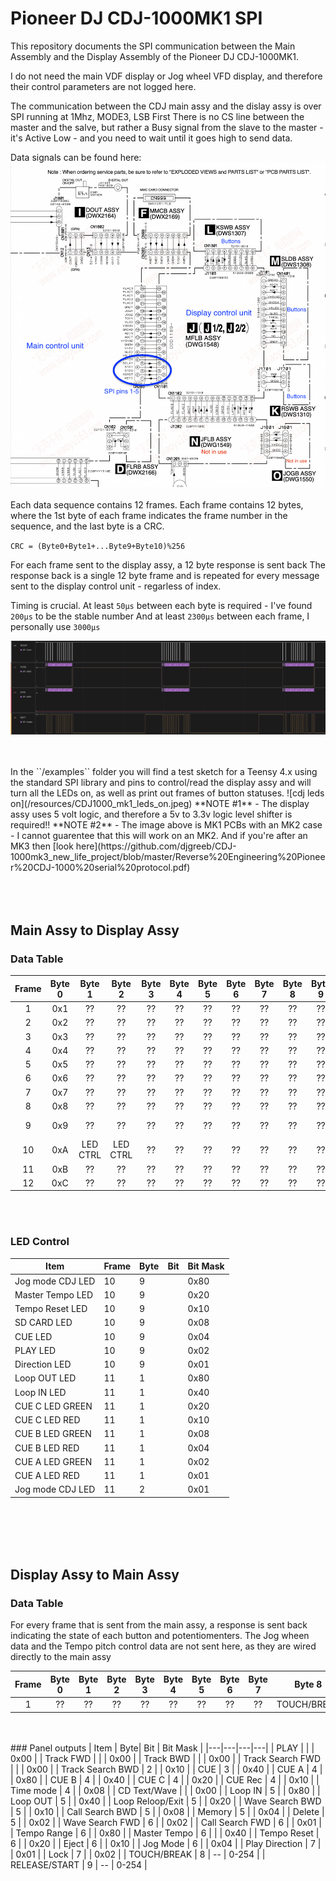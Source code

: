 
# Pioneer DJ CDJ-1000MK1 SPI

This repository documents the SPI communication between the Main Assembly and the Display Assembly of the Pioneer DJ CDJ-1000MK1.

I do not need the main VDF display or Jog wheel VFD display, and therefore their control parameters are not logged here.

The communication between the CDJ main assy and the dislay assy is over SPI running at 1Mhz, MODE3, LSB First
There is no CS line between the master and the salve, but rather a Busy signal from the slave to the master - it's Active Low - and you need to wait until it goes high to send data.

Data signals can be found here:
![spi signals](/resources/cdj_1000_component_map-spi_pins.png)
</br>
</br>
Each data sequence contains 12 frames.
Each frame contains 12 bytes, where the 1st byte of each frame indicates the frame number in the sequence, and the last byte is a CRC. 

``CRC = (Byte0+Byte1+...Byte9+Byte10)%256``


For each frame sent to the display assy, a 12 byte response is sent back
The response back is a single 12 byte frame and is repeated for every message sent to the display control unit - regarless of index.

Timing is crucial. At least ``50μs`` between each byte is required - I've found ``200μs`` to be the stable number
And at least ``2300μs`` between each frame, I personally use ``3000μs``

![spi la](/resources/cdj1000_mk1_logic_analyzer.png)

</br>
</br>
In the ``/examples`` folder you will find a test sketch for a Teensy 4.x using the standard SPI library and pins to control/read the display assy and will turn all the LEDs on, as well as print out frames of button statuses.
![cdj leds on](/resources/CDJ1000_mk1_leds_on.jpeg)
**NOTE #1** -  The display assy uses 5 volt logic, and therefore a 5v to 3.3v logic level shifter is required!!
**NOTE #2** - The image above is MK1 PCBs with an MK2 case - I cannot guarentee that this will work on an MK2. And if you're after an MK3 then [look here](https://github.com/djgreeb/CDJ-1000mk3_new_life_project/blob/master/Reverse%20Engineering%20Pioneer%20CDJ-1000%20serial%20protocol.pdf)

</br>
</br>
</br>
</br>

## Main Assy to Display Assy

### Data Table
| Frame | Byte 0 | Byte 1 | Byte 2 | Byte 3 | Byte 4 | Byte 5 | Byte 6 | Byte 7 | Byte 8 | Byte 9 | Byte 10 | Byte 11 |
| :---: | :---: | :---: | :---: | :---: | :---: | :---: | :---: | :---: | :---: | :---: | :---: | :---: |
| 1 |  0x1 | ?? | ?? | ?? | ?? | ?? | ?? | ?? | ?? | ?? | ?? | CRC |
| 2 |  0x2| ?? | ?? | ?? | ?? | ?? | ?? | ?? | ?? | ?? | ?? | CRC |
| 3 |  0x3| ?? | ?? | ?? | ?? | ?? | ?? | ?? | ?? | ?? | ?? | CRC |
| 4 |  0x4| ?? | ?? | ?? | ?? | ?? | ?? | ?? | ?? | ?? | ?? | CRC |
| 5 |  0x5| ?? | ?? | ?? | ?? | ?? | ?? | ?? | ?? | ?? | ?? | CRC |
| 6 |  0x6| ?? | ?? | ?? | ?? | ?? | ?? | ?? | ?? | ?? | ?? | CRC |
| 7 |  0x7| ?? | ?? | ?? | ?? | ?? | ?? | ?? | ?? | ?? | ?? | CRC |
| 8 |  0x8| ?? | ?? | ?? | ?? | ?? | ?? | ?? | ?? | ?? | ?? | CRC |
| 9 |  0x9| ?? | ?? | ?? | ?? | ?? | ?? | ?? | ?? | ?? | LED CTRL |CRC |
| 10 |  0xA| LED CTRL | LED CTRL | ?? | ?? | ?? | ?? | ?? | ?? | ?? | ?? | CRC |
| 11 |  0xB| ?? | ?? | ?? | ?? | ?? | ?? | ?? | ?? | ?? | ?? | CRC |
| 12 |  0xC| ?? | ?? | ?? | ?? | ?? | ?? | ?? | ?? | ?? | ?? | CRC |
</br>
</br>

### LED Control
| Item | Frame |  Byte| Bit | Bit Mask |
|---|---|---|---|---|
| Jog mode CDJ LED | 10 | 9 |  | 0x80 |
| Master Tempo LED | 10 | 9 |  | 0x20 | 
| Tempo Reset LED  | 10 | 9 |  | 0x10 | 
| SD CARD LED  | 10 | 9  |  | 0x08 |
| CUE  LED| 10 | 9  |  | 0x04 | 
| PLAY LED| 10 | 9 |  | 0x02 | 
| Direction  LED| 10| 9 |  | 0x01 | 
| Loop OUT LED | 11 | 1 |  | 0x80 | 
| Loop IN  LED| 11 | 1 |  | 0x40 | 
| CUE C LED GREEN | 11 | 1 |  | 0x20 |
| CUE C LED RED | 11 | 1 |  | 0x10 | 
| CUE B LED GREEN | 11 | 1 |  | 0x08 |
| CUE B LED RED | 11 | 1 |  | 0x04 | 
| CUE A LED GREEN | 11 | 1 |  | 0x02 |
| CUE A LED RED | 11 | 1 |  | 0x01 | 
| Jog mode CDJ LED | 11 | 2 |  | 0x01 | 
</br>
</br>
</br>
</br>


## Display Assy to Main Assy

### Data Table
For every frame that is sent from the main assy, a response is sent back indicating the state of each button and potentiomenters.
The Jog wheen data and the Tempo pitch control data are not sent here, as they are wired directly to the main assy

| Frame | Byte 0 | Byte 1 | Byte 2 | Byte 3 | Byte 4 | Byte 5 | Byte 6 | Byte 7 | Byte 8 | Byte 9 | Byte 10 | Byte 11 |
| :---: | :---: | :---: | :---: | :---: | :---: | :---: | :---: | :---: | :---: | :---: | :---: | :---: |
| 1 | ??| ?? | ?? | ?? | ?? | ?? | ?? | ?? | TOUCH/BREAK | RELEAE/START | ?? | CRC |

</br>
</br>
### Panel outputs
| Item |  Byte| Bit | Bit Mask |
|---|---|---|---|
| PLAY  |  |  | 0x00 | 
| Track  FWD  |  |  | 0x00 | 
| Track  BWD  |  |  | 0x00 | 
| Track Search FWD  |  |  | 0x00 | 
| Track Search BWD  | 2 |  | 0x10 | 
| CUE  | 3 |  | 0x40 | 
| CUE A  | 4 |  | 0x80 | 
| CUE B  | 4 |  | 0x40 | 
| CUE C  | 4 |  | 0x20 | 
| CUE Rec  | 4 |  | 0x10 | 
| Time mode  | 4 |  | 0x08 | 
| CD Text/Wave |  |  | 0x00 | 
| Loop IN  | 5 |  | 0x80 | 
| Loop OUT  | 5 |  | 0x40 |
| Loop Reloop/Exit | 5 |  | 0x20 | 
| Wave Search BWD | 5 |  | 0x10 | 
| Call Search BWD | 5 |  | 0x08 |
| Memory | 5 |  | 0x04 | 
| Delete | 5 |  | 0x02 | 
| Wave Search FWD | 6 |  | 0x02 | 
| Call Search FWD | 6 |  | 0x01 | 
| Tempo Range  | 6 |  | 0x80 | 
| Master Tempo | 6 |  |  | 0x40 | 
| Tempo Reset | 6 |  | 0x20 | 
| Eject  | 6 |  | 0x10 | 
| Jog Mode  | 6 |  | 0x04 |  
| Play Direction  | 7 |  | 0x01 |
| Lock | 7 |  | 0x02 |  
| TOUCH/BREAK  | 8 | -- | 0-254 | 
| RELEASE/START  | 9 | -- | 0-254 | 




